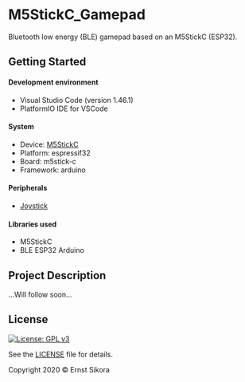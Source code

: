 # M5StickC_Gamepad
Bluetooth low energy (BLE) gamepad based on an M5StickC (ESP32).

## Getting Started
#### Development environment
- Visual Studio Code (version 1.46.1)
- PlatformIO IDE for VSCode

#### System
- Device: [M5StickC](https://docs.m5stack.com/#/en/core/m5stickc)
- Platform: espressif32
- Board: m5stick-c
- Framework: arduino

#### Peripherals
- [Joystick](https://docs.m5stack.com/#/en/unit/joystick)

#### Libraries used
- M5StickC
- BLE ESP32 Arduino

## Project Description

...Will follow soon...

## License

[![License: GPL v3](https://img.shields.io/badge/License-GPLv3-blue.svg)](https://www.gnu.org/licenses/gpl-3.0)

See the [LICENSE](LICENSE) file for details.

Copyright 2020 © Ernst Sikora
